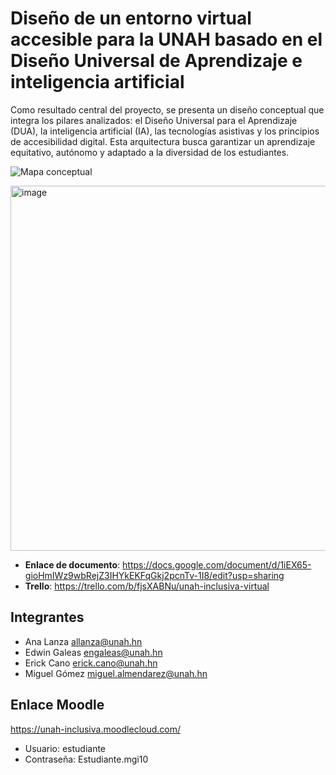 # Diseño de un entorno virtual accesible para la UNAH basado en el Diseño Universal de Aprendizaje e inteligencia artificial
Como resultado central del proyecto, se presenta un diseño conceptual que integra los pilares analizados: el Diseño Universal para el Aprendizaje (DUA), la inteligencia artificial (IA), las tecnologías asistivas y los principios de accesibilidad digital. Esta arquitectura busca garantizar un aprendizaje equitativo, autónomo y adaptado a la diversidad de los estudiantes.

![Mapa conceptual](https://github.com/user-attachments/assets/493c38b1-7251-48fb-8645-fa153939ed59)

<img width="893" height="584" alt="image" src="https://github.com/user-attachments/assets/da956fa7-3c53-4513-b403-dd887d47094b" />



* **Enlace de documento**: https://docs.google.com/document/d/1iEX65-gioHmIWz9wbRejZ3IHYkEKFqGkj2pcnTv-1I8/edit?usp=sharing
* **Trello**: https://trello.com/b/fjsXABNu/unah-inclusiva-virtual

## Integrantes
* Ana Lanza allanza@unah.hn
* Edwin Galeas engaleas@unah.hn
* Erick Cano erick.cano@unah.hn
* Miguel Gómez miguel.almendarez@unah.hn

## Enlace Moodle
https://unah-inclusiva.moodlecloud.com/
* Usuario: estudiante
* Contraseña: Estudiante.mgi10

